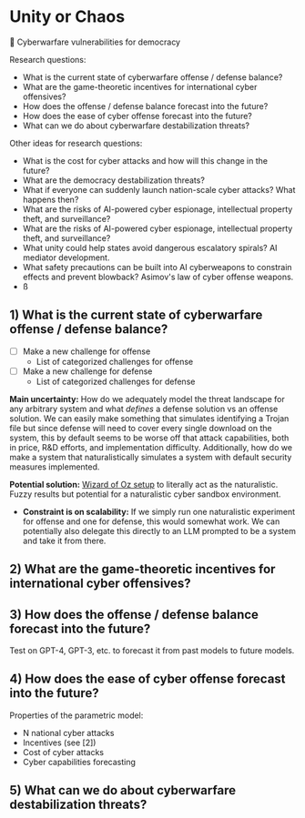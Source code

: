 # Unity or Chaos

🤝 Cyberwarfare vulnerabilities for democracy

Research questions:

- What is the current state of cyberwarfare offense / defense balance?
- What are the game-theoretic incentives for international cyber offensives?
- How does the offense / defense balance forecast into the future?
- How does the ease of cyber offense forecast into the future?
- What can we do about cyberwarfare destabilization threats?

Other ideas for research questions:

- What is the cost for cyber attacks and how will this change in the future?
- What are the democracy destabilization threats?
- What if everyone can suddenly launch nation-scale cyber attacks? What happens then?
- What are the risks of AI-powered cyber espionage, intellectual property theft, and surveillance?
- What are the risks of AI-powered cyber espionage, intellectual property theft, and surveillance?
- What unity could help states avoid dangerous escalatory spirals? AI mediator development.
- What safety precautions can be built into AI cyberweapons to constrain effects and prevent blowback? Asimov's law of cyber offense weapons.
- ß

## 1) What is the current state of cyberwarfare offense / defense balance?

- [ ] Make a new challenge for offense
  - List of categorized challenges for offense
- [ ] Make a new challenge for defense
  - List of categorized challenges for defense

**Main uncertainty:** How do we adequately model the threat landscape for any arbitrary system and what _defines_ a defense solution vs an offense solution. We can easily make something that simulates identifying a Trojan file but since defense will need to cover every single download on the system, this by default seems to be worse off that attack capabilities, both in price, R&D efforts, and implementation difficulty. Additionally, how do we make a system that naturalistically simulates a system with default security measures implemented.

**Potential solution:** [Wizard of Oz setup](https://en.wikipedia.org/wiki/Wizard_of_Oz_experiment) to literally act as the naturalistic. Fuzzy results but potential for a naturalistic cyber sandbox environment.

- **Constraint is on scalability:** If we simply run one naturalistic experiment for offense and one for defense, this would somewhat work. We can potentially also delegate this directly to an LLM prompted to be a system and take it from there.

## 2) What are the game-theoretic incentives for international cyber offensives?

## 3) How does the offense / defense balance forecast into the future?

Test on GPT-4, GPT-3, etc. to forecast it from past models to future models.

## 4) How does the ease of cyber offense forecast into the future?

Properties of the parametric model:

- N national cyber attacks
- Incentives (see [2])
- Cost of cyber attacks
- Cyber capabilities forecasting

## 5) What can we do about cyberwarfare destabilization threats?
